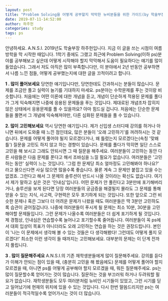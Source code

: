 ```yaml
---
layout: post
title: "Problem Solving을 어떻게 공부할지 막막한 뉴비분들을 위한 가이드(by 학술부장)"
date: 2019-07-11-14:52:00
author: 하주헌
categories: study
tags: ps
---
```


안녕하세요. A.N.S.I. 2019년도 학술부장 하주헌입니다.
지금 이 글을 쓰는 시점이 여름방학을 막 시작한 때입니다. 1학기 중에도 그랬고 최근에 Problem Solving(이하 ps)분야를 공부해보고 싶은데 어떻게 시작해야 할지 막막해서 도움이 필요하다는 얘기를 많이 들었습니다. 그래서 저도 아직은 많이 부족합니다만, 이 분야에서 2년 반동안 공부하면서 나름 느낀 점들, 어떻게 공부했는지에 대한 글을 끄적이려고 합니다.

<!--more-->

**1 . 많이 풀어보세요**
당연한 얘기입니다만, 당연한데도 간과하시는 분들이 많습니다. 문제를 조금만 풀고 실력이 늘기를 기대하지 마세요. ps분야는 수학문제를 푸는 것이랑 비슷합니다. 처음에는 어떤 이론에 대한 개념을 듣고, 개념이 단순하게 적용된 문제를 풀다가 그게 익숙해지면 나중에 응용된 문제들을 푸는 것입니다. 제대로된 개념조차 잡히지 않은 상태에서 응용문제를 풀 수 있을까요? 아마 힘드실 겁니다. 처음에는 단순한 문제들을 풀면서 그 개념에 익숙해져야만, 다른 심화된 문제들을 풀 수 있습니다.


**2. 많이 고민해보세요**
역시 당연한 얘기입니다. 제가 신입생 스터디때 강의를 하거나 아니면 뒤에서 도와줄 때 느낀 점인데요, 많은 분들이 '오래 고민하기'를 꺼려하시는 것 같습니다. 문제를 어떻게 풀어야 될지 모르겠다거나, 왜 틀렸는지 모르겠다는(속칭 '맞왜틀') 질문을 고민도 하지 않고 하는 경향이 있습니다. 문제를 풀다가 막히면 일단 스스로 고민을 해 보시고 그래도 안되시면 그 때 질문을 해주세요. 여러분들이 고민하는 동안 다른 사람들은 다음 문제를 푼다고 해서 조바심을 느낄 필요가 없습니다. 여러분들은 '고민하는 동안' 실력이 느는 것입니다. '그럼 한 문제당 최소 얼마정도 고민해봐야 하나요?' 라고 물으신다면 사실 많으면 많을수록 좋습니다. 물론 계속 그 문제만 붙잡고 있을 수는 없겠죠. 그런다고 해서 그 문제의 솔루션이 반드시 나올 것이라는 확신도 없습니다. 여기서 제가 말하고 싶은 것은 '인내심'입니다. 어떤 문제가 안 풀린다고 3분만에 포기해버리거나, 솔루션을 보게 된다면 당장 여러분들의 궁금증을 해결될지 몰라도 그 문제를 통해 얻을 수 있는 지식, 사고력, 구현력은 모두 포기하게 되는 것입니다. 또한 앞으로 그런 비슷한 문제나 혹은 그보다 더 어려운 문제가 나왔을 때도 여러분들은 딱 3분만 고민하도록 습관이 굳어질겁니다. 나중에 여러분들이 푸시게 될 문제는 최소 10분, 30분을 고민해야할 문제들입니다. 그런 문제가 나올수록 여러분들은 더 쉽게 포기하게 될 것입니다. 제 경험상, 인내심은 연습할수록 늘어나고 포기할수록 줄어듭니다. 여러분들이 꼭 ps에서 대회 입상이 목표가 아니더라도 오래 고민하는 연습을 하는 것은 권장드립니다. 본인이 '나는 이 문제에서 생각해 볼 수 있는 것들은 다 생각해봤다! 그런데도 어떻게 풀지 모르겠다!' 최소한 이런 생각이 들 때까지는 고민해보세요. 대부분의 문제는 이 단계 전까지 풀립니다.

**3 . 많이 질문해주세요**
A.N.S.I.의 기존 재학생분들에게 많이 질문해주세요. 강의를 듣다가 이해가 안되는 점이 있을 때, (충분히 고민을 해 봤음에도) 문제를 어떻게 풀어야 할지 모르겠을 때, 아니면 ps를 어떻게 공부해야 할지 모르겠을 때, 뭐든 질문해주세요. ps는 많이 질문할수록 얻어가는 것이 많습니다. 질문하는 것을 부끄러워 하거나 두려워할 필요가 없습니다. 재학생분들도 모두 여러분처럼 뉴비인 시기들이 있었고, 그런 시기를 딛고 일어났기에 현재의 위치에 있을 수 있는  것입니다.  다시 한번 말씀드리지만 ps는 여러분들이 적극적일수록 얻어가시는 것이 더 많습니다.


